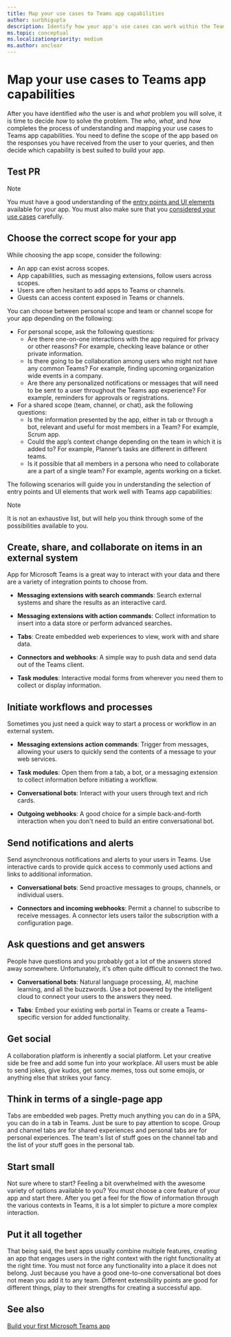 ```yaml
---
title: Map your use cases to Teams app capabilities
author: surbhigupta
description: Identify how your app's use cases can work within the Teams experience.
ms.topic: conceptual
ms.localizationpriority: medium
ms.author: anclear
---
```

# Map your use cases to Teams app capabilities

After you have identified *who* the user is and *what* problem you will solve, it is time to decide *how* to solve the problem. The *who*, *what*, and *how* completes the process of understanding and mapping your use cases to Teams app capabilities. You need to define the scope of the app based on the responses you have received from the user to your queries, and then decide which capability is best suited to build your app.

## Test PR

> [!NOTE]
> You must have a good understanding of the [entry points and UI elements](../../concepts/extensibility-points.md) available for your app. You must also make sure that you [considered your use cases](../../concepts/design/understand-use-cases.md) carefully.

## Choose the correct scope for your app

While choosing the app scope, consider the following:

* An app can exist across scopes.
* App capabilities, such as messaging extensions, follow users across scopes.
* Users are often hesitant to add apps to Teams or channels.
* Guests can access content exposed in Teams or channels.

You can choose between personal scope and team or channel scope for your app depending on the following:

* For personal scope, ask the following questions:
  * Are there one-on-one interactions with the app required for privacy or other reasons? For example, checking leave balance or other private information.
  * Is there going to be collaboration among users who might not have any common Teams? For example, finding upcoming organization wide events in a company.
  * Are there any personalized notifications or messages that will need to be sent to a user throughout the Teams app experience? For example, reminders for approvals or registrations.
* For a shared scope (team, channel, or chat), ask the following questions:
  * Is the information presented by the app, either in tab or through a bot, relevant and useful for most members in a Team? For example, Scrum app.
  * Could the app’s context change depending on the team in which it is added to? For example, Planner’s tasks are different in different teams. 
  * Is it possible that all members in a persona who need to collaborate are a part of a single team? For example, agents working on a ticket.

The following scenarios will guide you in understanding the selection of entry points and UI elements that work well with Teams app capabilities:

> [!NOTE]
> It is not an exhaustive list, but will help you think through some of the possibilities available to you.

## Create, share, and collaborate on items in an external system

App for Microsoft Teams is a great way to interact with your data and there are a variety of integration points to choose from.

* **Messaging extensions with search commands**: Search external systems and share the results as an interactive card.

* **Messaging extensions with action commands**: Collect information to insert into a data store or perform advanced searches.

* **Tabs**: Create embedded web experiences to view, work with and share data.

* **Connectors and webhooks**: A simple way to push data and send data out of the Teams client.

* **Task modules**: Interactive modal forms from wherever you need them to collect or display information.

## Initiate workflows and processes

Sometimes you just need a quick way to start a process or workflow in an external system.

* **Messaging extensions action commands**: Trigger from messages, allowing your users to quickly send the contents of a message to your web services.

* **Task modules**: Open them from a tab, a bot, or a messaging extension to collect information before initiating a workflow.

* **Conversational bots**: Interact with your users through text and rich cards.

* **Outgoing webhooks**: A good choice for a simple back-and-forth interaction when you don't need to build an entire conversational bot.

## Send notifications and alerts

Send asynchronous notifications and alerts to your users in Teams. Use interactive cards to provide quick access to commonly used actions and links to additional information.

* **Conversational bots**: Send proactive messages to groups, channels, or individual users.

* **Connectors and incoming webhooks**: Permit a channel to subscribe to receive messages. A connector lets users tailor the subscription with a configuration page.

## Ask questions and get answers

People have questions and you probably got a lot of the answers stored away somewhere. Unfortunately, it's often quite difficult to connect the two.

* **Conversational bots**: Natural language processing, AI, machine learning, and all the buzzwords. Use a bot powered by the intelligent cloud to connect your users to the answers they need.

* **Tabs**: Embed your existing web portal in Teams or create a Teams-specific version for added functionality.

## Get social

A collaboration platform is inherently a social platform. Let your creative side be free and add some fun into your workplace. All users must be able to send jokes, give kudos, get some memes, toss out some emojis, or anything else that strikes your fancy.

## Think in terms of a single-page app

Tabs are embedded web pages. Pretty much anything you can do in a SPA, you can do in a tab in Teams. Just be sure to pay attention to scope. Group and channel tabs are for shared experiences and personal tabs are for personal experiences. The team's list of stuff goes on the channel tab and the list of your stuff goes in the personal tab.

## Start small

Not sure where to start? Feeling a bit overwhelmed with the awesome variety of options available to you? You must choose a core feature of your app and start there. After you get a feel for the flow of information through the various contexts in Teams, it is a lot simpler to picture a more complex interaction.

## Put it all together

That being said, the best apps usually combine multiple features, creating an app that engages users in the right context with the right functionality at the right time. You must not force any functionality into a place it does not belong. Just because you have a good one-to-one conversational bot does not mean you add it to any team. Different extensibility points are good for different things, play to their strengths for creating a successful app.

## See also

[Build your first Microsoft Teams app](~/get-started/code-samples.md#build-your-first-microsoft-teams-app-overview)
